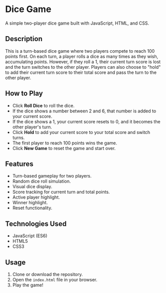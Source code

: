 # Dice Game

A simple two-player dice game built with JavaScript, HTML, and CSS.

## Description

This is a turn-based dice game where two players compete to reach 100 points first. On each turn, a player rolls a dice as many times as they wish, accumulating points. However, if they roll a 1, their current turn score is lost and the turn switches to the other player. Players can also choose to "hold" to add their current turn score to their total score and pass the turn to the other player.

## How to Play

- Click **Roll Dice** to roll the dice.
- If the dice shows a number between 2 and 6, that number is added to your current score.
- If the dice shows a 1, your current score resets to 0, and it becomes the other player's turn.
- Click **Hold** to add your current score to your total score and switch turns.
- The first player to reach 100 points wins the game.
- Click **New Game** to reset the game and start over.

## Features

- Turn-based gameplay for two players.
- Random dice roll simulation.
- Visual dice display.
- Score tracking for current turn and total points.
- Active player highlight.
- Winner highlight.
- Reset functionality.

## Technologies Used

- JavaScript (ES6)
- HTML5
- CSS3

## Usage

1. Clone or download the repository.
2. Open the `index.html` file in your browser.
3. Play the game!

